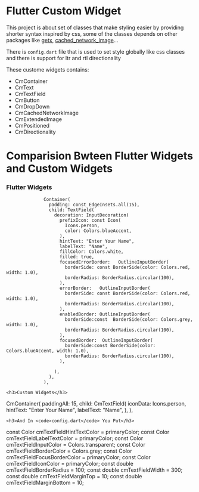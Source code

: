 <h1>
Flutter Custom Widget
</h1>
<p>This project is about set of classes that make styling easier by providing shorter syntax inspired by css, some of the classes depends on other packages like <a href="https://pub.dev/packages/get">getx</a>, <a href="https://pub.dev/packages/cached_network_image">cached_network_image</a>...</p>
<p>There is <code>config.dart</code> file that is used to set style globally like css classes and there is support for ltr and rtl directionality</p>
<p>
These custome widgets contains:
<ul>
<li>CmContainer</li>
<li>CmText</li>
<li>CmTextField</li>
<li>CmButton</li>
<li>CmDropDown</li>
<li>CmCachedNetworkImage</li>
<li>CmExtendedImage</li>
<li>CmPositioned</li>
<li>CmDirectionality</li>
</ul>
</p>

<h1>Comparision Bwteen Flutter Widgets and Custom Widgets</h1>
<h3>Flutter Widgets</h3>

```
              Container(
                padding: const EdgeInsets.all(15),
                child: TextField(
                  decoration: InputDecoration(
                    prefixIcon: const Icon(
                      Icons.person,
                      color: Colors.blueAccent,
                    ),
                    hintText: "Enter Your Name",
                    labelText: "Name",
                    fillColor: Colors.white,
                    filled: true,
                    focusedErrorBorder:   OutlineInputBorder(
                      borderSide: const BorderSide(color: Colors.red, width: 1.0),
                      borderRadius: BorderRadius.circular(100),
                    ),
                    errorBorder:   OutlineInputBorder(
                      borderSide: const BorderSide(color: Colors.red, width: 1.0),
                      borderRadius: BorderRadius.circular(100),
                    ),
                    enabledBorder: OutlineInputBorder(
                      borderSide:const  BorderSide(color: Colors.grey, width: 1.0),
                      borderRadius: BorderRadius.circular(100),
                    ),
                    focusedBorder:  OutlineInputBorder(
                      borderSide:const BorderSide(color: Colors.blueAccent, width: 1.0),
                      borderRadius: BorderRadius.circular(100),
                    ),

                  ),
                ),
              ),
              
<h3>Custom Widgets</h3>              

```
CmContainer(
                paddingAll: 15,
                child: CmTextField(
                  iconData: Icons.person,
                  hintText: "Enter Your Name",
                  labelText: "Name",
                ),
              ),
```
<h3>And In <code>config.dart</code> You Put</h3>

```
const Color cmTextFieldHintTextColor = primaryColor;
const Color cmTextFieldLabelTextColor = primaryColor;
const Color cmTextFieldInputColor = Colors.transparent;
const Color cmTextFieldBorderColor = Colors.grey;
const Color cmTextFieldFocusBorderColor = primaryColor;
const Color cmTextFieldIconColor = primaryColor;
const double cmTextFieldBorderRadius = 100;
const double cmTextFieldWidth = 300;
const double cmTextFieldMarginTop = 10;
const double cmTextFieldMarginBottom = 10;
```

